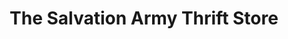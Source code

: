 ---
title: "The Salvation Army Thrift Store"
url: /greenville/the-salvation-army-thrift-store/
shop: clothes
---